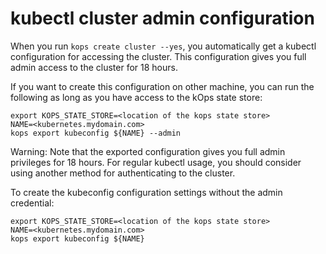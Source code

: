 # kubectl cluster admin configuration

When you run `kops create cluster --yes`, you automatically get a kubectl configuration for accessing the cluster. This configuration gives you full admin access to the cluster for 18 hours.

If you want to create this configuration on other machine, you can run the following as long as you have access to the kOps state store:

```
export KOPS_STATE_STORE=<location of the kops state store>
NAME=<kubernetes.mydomain.com>
kops export kubeconfig ${NAME} --admin
```

Warning: Note that the exported configuration gives you full admin privileges for 18 hours. For regular kubectl usage, you should consider using another method for authenticating to the cluster.

To create the kubeconfig configuration settings without the admin credential:

```
export KOPS_STATE_STORE=<location of the kops state store>
NAME=<kubernetes.mydomain.com>
kops export kubeconfig ${NAME}
```
